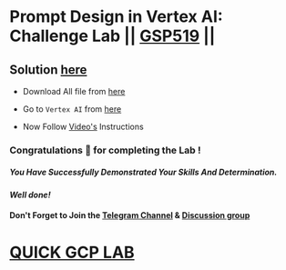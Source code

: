 # Prompt Design in Vertex AI: Challenge Lab || [GSP519](https://www.cloudskillsboost.google/focuses/86504?parent=catalog) ||

## Solution [here](https://youtu.be/9zj5Vtd8yWA)

* Download All file from [here](https://drive.google.com/drive/folders/1q5dJzvqlT8tAsjcip2JfzYTXYoJzgnw7?usp=sharing)

* Go to `Vertex AI` from [here](https://console.cloud.google.com/vertex-ai)

* Now Follow [Video's](https://youtu.be/9zj5Vtd8yWA) Instructions

### Congratulations 🎉 for completing the Lab !

##### *You Have Successfully Demonstrated Your Skills And Determination.*

#### *Well done!*

#### Don't Forget to Join the [Telegram Channel](https://t.me/quickgcplab) & [Discussion group](https://t.me/quickgcplabchats)

# [QUICK GCP LAB](https://www.youtube.com/@quickgcplab)
